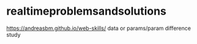 # realtimeproblemsandsolutions
https://andreasbm.github.io/web-skills/
data or params/param difference study
